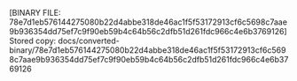 [BINARY FILE: 78e7d1eb576144275080b22d4abbe318de46ac1f5f53172913cf6c5698c7aae9b936354dd75ef7c9f90eb59b4c64b56c2dfb51d261fdc966c4e6b3769126]
Stored copy: docs/converted-binary/78e7d1eb576144275080b22d4abbe318de46ac1f5f53172913cf6c5698c7aae9b936354dd75ef7c9f90eb59b4c64b56c2dfb51d261fdc966c4e6b3769126
